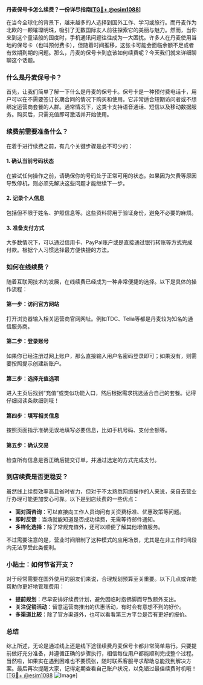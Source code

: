 **丹麦保号卡怎么续费？一份详尽指南[[TG💪+ @esim1088](https://t.me/s/esim1088)]**

在当今全球化的背景下，越来越多的人选择到国外工作、学习或旅行。而丹麦作为北欧的一颗璀璨明珠，吸引了无数国际友人前往探索它的美丽与魅力。然而，当你来到这个童话般的国度时，手机通讯问题往往成为一大困扰。许多人在丹麦使用当地的保号卡（也叫预付费卡），但随着时间推移，这张卡可能会面临余额不足或者有效期到期的问题。那么，丹麦的保号卡到底该如何续费呢？今天我们就来详细聊聊这个话题。

### 什么是丹麦保号卡？

首先，让我们简单了解一下什么是丹麦的保号卡。保号卡是一种预付费电话卡，用户可以在不需要签订长期合同的情况下购买和使用。它非常适合短期访问者或不想绑定运营商套餐的人群。通常情况下，这类卡支持语音通话、短信以及移动数据服务。购买后，只需充值即可激活并开始使用。

### 续费前需要准备什么？

在着手进行续费之前，有几个关键步骤是必不可少的：

#### 1. 确认当前号码状态
在尝试任何操作之前，请确保你的号码处于正常可用的状态。如果因为欠费等原因导致停机，则必须先解决这些问题才能继续下一步。

#### 2. 记录个人信息
包括但不限于姓名、护照信息等。这些资料将用于验证身份，避免不必要的麻烦。

#### 3. 准备支付方式
大多数情况下，可以通过信用卡、PayPal账户或是直接通过银行转账等方式完成付款。根据个人习惯选择最方便快捷的方法。

### 如何在线续费？

随着互联网技术的发展，在线续费已经成为一种非常便捷的选择。以下是具体的操作流程：

#### 第一步：访问官方网站
打开浏览器输入相关运营商官网网址。例如TDC、Telia等都是丹麦较为知名的通信服务商。

#### 第二步：登录账号
如果你已经注册过网上账户，那么直接输入用户名密码登录即可；如果没有，则需要按照提示创建新账户。

#### 第三步：选择充值选项
进入主页后找到“充值”或类似功能入口，然后根据需求挑选适合自己的套餐。记得仔细阅读条款细则哦！

#### 第四步：填写相关信息
按照页面指示准确无误地填写必要信息，比如手机号码、支付金额等。

#### 第五步：确认交易
检查所有信息是否正确后提交订单，并通过选定的方式完成支付。

### 到店续费是否更稳妥？

虽然线上续费效率高且省时省力，但对于不太熟悉网络操作的人来说，亲自去营业厅办理可能更加安心可靠。以下是到店续费的一些优点：

- **面对面咨询**：可以直接向工作人员询问有关资费标准、优惠政策等问题。
- **即时反馈**：当场就能知道是否成功续费，无需等待邮件通知。
- **多样化选择**：除了常规充值外，还可以顺便了解其他增值服务。

不过需要注意的是，营业时间限制了这种模式的应用场景，尤其是在非工作时间段内无法享受此类便利。

### 小贴士：如何节省开支？

对于经常需要在国外使用的朋友们来说，合理规划预算至关重要。以下几点或许能帮助你更好地管理费用：

- **提前规划**：尽早安排好续费计划，避免因临时抱佛脚而导致额外支出。
- **关注促销活动**：留意运营商推出的优惠活动，有时会有意想不到的好价。
- **多渠道比较**：除了官方渠道外，也可以看看第三方平台是否有更好的报价。

### 总结

综上所述，无论是通过线上还是线下途径续费丹麦保号卡都非常简单易行。只要提前做好充分准备，并遵循正确的步骤执行，相信每位用户都能顺利完成整个过程。当然啦，如果实在遇到困难也不要慌张，随时联系客服寻求帮助总能找到解决方案。最后再次提醒大家，记得定期查看自己账户状况，以免错过最佳续费时机哦！[[TG💪+ @esim1088](https://t.me/s/esim1088) ![Image](https://i.postimg.cc/4NQfJmqS/Snipaste-2025-05-13-00-14-12.png)]